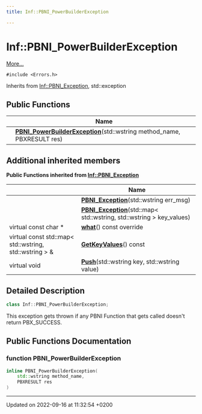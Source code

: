 ```yaml
---
title: Inf::PBNI_PowerBuilderException

---
```


# Inf::PBNI_PowerBuilderException



 [More...](#detailed-description)


`#include <Errors.h>`

Inherits from [Inf::PBNI_Exception](/docs/doxygen/Classes/classInf_1_1PBNI__Exception.md), std::exception

## Public Functions

|                | Name           |
| -------------- | -------------- |
| | **[PBNI_PowerBuilderException](/docs/doxygen/Classes/classInf_1_1PBNI__PowerBuilderException.md#function-pbni-powerbuilderexception)**(std::wstring method_name, PBXRESULT res) |

## Additional inherited members

**Public Functions inherited from [Inf::PBNI_Exception](/docs/doxygen/Classes/classInf_1_1PBNI__Exception.md)**

|                | Name           |
| -------------- | -------------- |
| | **[PBNI_Exception](/docs/doxygen/Classes/classInf_1_1PBNI__Exception.md#function-pbni-exception)**(std::wstring err_msg) |
| | **[PBNI_Exception](/docs/doxygen/Classes/classInf_1_1PBNI__Exception.md#function-pbni-exception)**(std::map< std::wstring, std::wstring > key_values) |
| virtual const char * | **[what](/docs/doxygen/Classes/classInf_1_1PBNI__Exception.md#function-what)**() const override |
| virtual const std::map< std::wstring, std::wstring > & | **[GetKeyValues](/docs/doxygen/Classes/classInf_1_1PBNI__Exception.md#function-getkeyvalues)**() const |
| virtual void | **[Push](/docs/doxygen/Classes/classInf_1_1PBNI__Exception.md#function-push)**(std::wstring key, std::wstring value) |


## Detailed Description

```cpp
class Inf::PBNI_PowerBuilderException;
```


This exception gets thrown if any PBNI Function that gets called doesn't return PBX_SUCCESS. 

## Public Functions Documentation

### function PBNI_PowerBuilderException

```cpp
inline PBNI_PowerBuilderException(
    std::wstring method_name,
    PBXRESULT res
)
```


-------------------------------

Updated on 2022-09-16 at 11:32:54 +0200